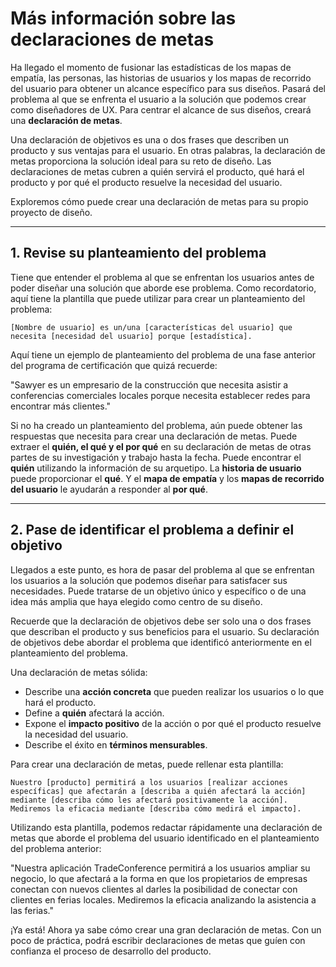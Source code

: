 # Más información sobre las declaraciones de metas

Ha llegado el momento de fusionar las estadísticas de los mapas de empatía, las personas, las historias de usuarios y los mapas de recorrido del usuario para obtener un alcance específico para sus diseños. Pasará del problema al que se enfrenta el usuario a la solución que podemos crear como diseñadores de UX. Para centrar el alcance de sus diseños, creará una **declaración de metas**.

Una declaración de objetivos es una o dos frases que describen un producto y sus ventajas para el usuario. En otras palabras, la declaración de metas proporciona la solución ideal para su reto de diseño. Las declaraciones de metas cubren a quién servirá el producto, qué hará el producto y por qué el producto resuelve la necesidad del usuario.

Exploremos cómo puede crear una declaración de metas para su propio proyecto de diseño.

---

## 1. Revise su planteamiento del problema

Tiene que entender el problema al que se enfrentan los usuarios antes de poder diseñar una solución que aborde ese problema. Como recordatorio, aquí tiene la plantilla que puede utilizar para crear un planteamiento del problema:

`[Nombre de usuario] es un/una [características del usuario] que necesita [necesidad del usuario] porque [estadística].`

Aquí tiene un ejemplo de planteamiento del problema de una fase anterior del programa de certificación que quizá recuerde:

"Sawyer es un empresario de la construcción que necesita asistir a conferencias comerciales locales porque necesita establecer redes para encontrar más clientes."

Si no ha creado un planteamiento del problema, aún puede obtener las respuestas que necesita para crear una declaración de metas. Puede extraer el **quién, el qué y el por qué** en su declaración de metas de otras partes de su investigación y trabajo hasta la fecha. Puede encontrar el **quién** utilizando la información de su arquetipo. La **historia de usuario** puede proporcionar el **qué**. Y el **mapa de empatía** y los **mapas de recorrido del usuario** le ayudarán a responder al **por qué**.

---

## 2. Pase de identificar el problema a definir el objetivo

Llegados a este punto, es hora de pasar del problema al que se enfrentan los usuarios a la solución que podemos diseñar para satisfacer sus necesidades. Puede tratarse de un objetivo único y específico o de una idea más amplia que haya elegido como centro de su diseño.

Recuerde que la declaración de objetivos debe ser solo una o dos frases que describan el producto y sus beneficios para el usuario. Su declaración de objetivos debe abordar el problema que identificó anteriormente en el planteamiento del problema.

Una declaración de metas sólida:

* Describe una **acción concreta** que pueden realizar los usuarios o lo que hará el producto.
* Define a **quién** afectará la acción.
* Expone el **impacto positivo** de la acción o por qué el producto resuelve la necesidad del usuario.
* Describe el éxito en **términos mensurables**.

Para crear una declaración de metas, puede rellenar esta plantilla:

`Nuestro [producto] permitirá a los usuarios [realizar acciones específicas] que afectarán a [describa a quién afectará la acción] mediante [describa cómo les afectará positivamente la acción]. Mediremos la eficacia mediante [describa cómo medirá el impacto].`

Utilizando esta plantilla, podemos redactar rápidamente una declaración de metas que aborde el problema del usuario identificado en el planteamiento del problema anterior:

"Nuestra aplicación TradeConference permitirá a los usuarios ampliar su negocio, lo que afectará a la forma en que los propietarios de empresas conectan con nuevos clientes al darles la posibilidad de conectar con clientes en ferias locales. Mediremos la eficacia analizando la asistencia a las ferias."

¡Ya está! Ahora ya sabe cómo crear una gran declaración de metas. Con un poco de práctica, podrá escribir declaraciones de metas que guíen con confianza el proceso de desarrollo del producto.
